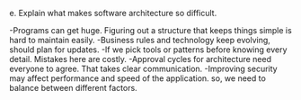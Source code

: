 e. Explain what makes software architecture so difficult.

-Programs can get huge. Figuring out a structure that keeps things simple is hard to maintain easily.
-Business rules and technology keep evolving, should plan for updates.
-If we pick tools or patterns before knowing every detail. Mistakes here are costly.
-Approval cycles for architecture need everyone to agree. That takes clear communication.
-Improving security may affect performance and speed of the application. so, we need to balance between different factors.

